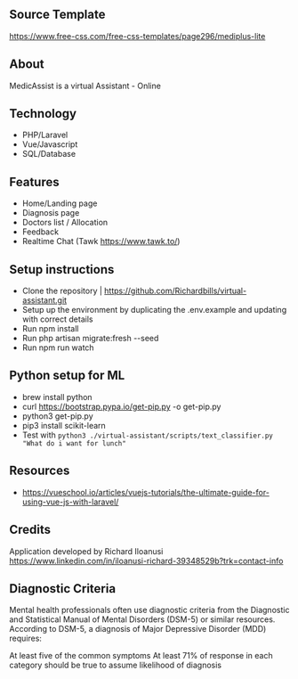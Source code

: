 ## Source Template
https://www.free-css.com/free-css-templates/page296/mediplus-lite

## About
MedicAssist is a virtual Assistant - Online

## Technology
- PHP/Laravel
- Vue/Javascript
- SQL/Database

## Features
- Home/Landing page
- Diagnosis page
- Doctors list / Allocation
- Feedback
- Realtime Chat (Tawk https://www.tawk.to/)

## Setup instructions
- Clone the repository | https://github.com/Richardbills/virtual-assistant.git
- Setup up the environment by duplicating the .env.example and updating with correct details 
- Run npm install
- Run php artisan migrate:fresh --seed
- Run npm run watch

## Python setup for ML
- brew install python
- curl https://bootstrap.pypa.io/get-pip.py -o get-pip.py
- python3 get-pip.py
- pip3 install scikit-learn
- Test with ``python3 ./virtual-assistant/scripts/text_classifier.py "What do i want for lunch" ``


## Resources
- https://vueschool.io/articles/vuejs-tutorials/the-ultimate-guide-for-using-vue-js-with-laravel/

## Credits
Application developed by Richard Iloanusi https://www.linkedin.com/in/iloanusi-richard-39348529b?trk=contact-info

## Diagnostic Criteria
Mental health professionals often use diagnostic criteria from the Diagnostic and Statistical Manual of Mental Disorders (DSM-5) or similar resources. According to DSM-5, a diagnosis of Major Depressive Disorder (MDD) requires:

At least five of the common symptoms
At least 71% of response in each category should be true to assume likelihood of diagnosis

